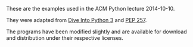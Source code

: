 These are the examples used in the ACM Python lecture 2014-10-10.

They were adapted from [Dive Into Python 3](http://www.diveintopython3.net/)
and [PEP 257](http://legacy.python.org/dev/peps/pep-0257/).

The programs have been modified slightly and are available for download and
distribution under their respective licenses.
